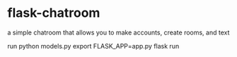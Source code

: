 # flask-chatroom

a simple chatroom that allows you to make accounts, create rooms, and text 

run 
python models.py
export FLASK_APP=app.py
flask run